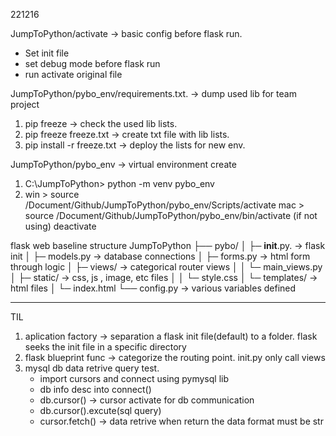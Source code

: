 221216

JumpToPython/activate -> basic config before flask run. 
  - Set init file
  - set debug mode before flask run
  - run activate original file

JumpToPython/pybo_env/requirements.txt. -> dump used lib for team project
  1. pip freeze -> check the used lib lists.
  2. pip freeze freeze.txt -> create txt file with lib lists.
  3. pip install -r freeze.txt -> deploy the lists for new env.
 
JumpToPython/pybo_env -> virtual environment create
  1. C:\JumpToPython> python -m venv pybo_env
  2. win > source /Document/Github/JumpToPython/pybo_env/Scripts/activate
     mac > source /Document/Github/JumpToPython/pybo_env/bin/activate
     (if not using) deactivate

flask web baseline structure
JumpToPython
  ├── pybo/
  │      ├─ __init__.py.        -> flask init
  │      ├─ models.py           -> database connections
  │      ├─ forms.py            -> html form through logic
  │      ├─ views/              -> categorical router views
  │      │   └─ main_views.py
  │      ├─ static/             -> css, js , image, etc files
  │      │   └─ style.css
  │      └─ templates/          -> html files
  │            └─ index.html
  └── config.py                 -> various variables defined
  
  ----------
  TIL 
   1. aplication factory -> separation a flask init file(default) to a folder. flask seeks the init file in a specific directory
   2. flask blueprint func -> categorize the routing point. init.py only call views
   3. mysql db data retrive query test.
      - import cursors and connect using pymysql lib
      - db info desc into connect()
      - db.cursor() -> cursor activate for db communication
      - db.cursor().excute(sql query)
      - cursor.fetch() -> data retrive when return the data format must be str
  
